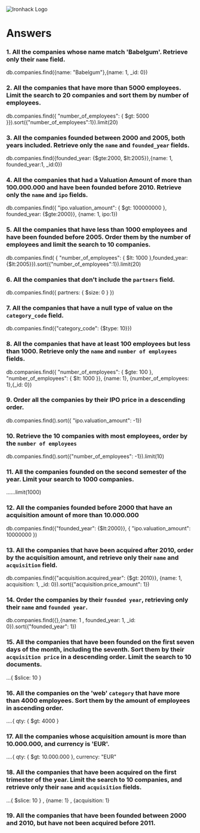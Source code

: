 ![Ironhack Logo](https://i.imgur.com/1QgrNNw.png)

# Answers

### 1. All the companies whose name match 'Babelgum'. Retrieve only their `name` field.

 db.companies.find({name: "Babelgum"},{name: 1, _id: 0})

### 2. All the companies that have more than 5000 employees. Limit the search to 20 companies and sort them by **number of employees**.

db.companies.find({ "number_of_employees": { $gt: 5000 }}).sort({"number_of_employees":1}).limit(20)

### 3. All the companies founded between 2000 and 2005, both years included. Retrieve only the `name` and `founded_year` fields.

db.companies.find({founded_year: {$gte:2000, $lt:2005}},{name: 1, founded_year:1, _id:0})

### 4. All the companies that had a Valuation Amount of more than 100.000.000 and have been founded before 2010. Retrieve only the `name` and `ipo` fields.

db.companies.find({ "ipo.valuation_amount": { $gt: 100000000 }, founded_year: {$gte:2000}}, {name: 1, ipo:1})

### 5. All the companies that have less than 1000 employees and have been founded before 2005. Order them by the number of employees and limit the search to 10 companies.

db.companies.find( { "number_of_employees": { $lt: 1000 },founded_year: {$lt:2005}}).sort({"number_of_employees":1}).limit(20) 

### 6. All the companies that don't include the `partners` field.

db.companies.find({ partners: { $size: 0 } })

### 7. All the companies that have a null type of value on the `category_code` field.

db.companies.find({"category_code": {$type: 10}})

### 8. All the companies that have at least 100 employees but less than 1000. Retrieve only the `name` and `number of employees` fields.

db.companies.find({ "number_of_employees": { $gte: 100 },  "number_of_employees": { $lt: 1000 }}, {name: 1}, {number_of_employees: 1},{_id: 0})

### 9. Order all the companies by their IPO price in a descending order.

db.companies.find().sort({ "ipo.valuation_amount": -1})

### 10. Retrieve the 10 companies with most employees, order by the `number of employees`

db.companies.find().sort({"number_of_employees": -1}).limit(10)

### 11. All the companies founded on the second semester of the year. Limit your search to 1000 companies.

<!-- Your Code Goes Here -->......limit(1000)

### 12. All the companies founded before 2000 that have an acquisition amount of more than 10.000.000

db.companies.find({"founded_year": {$lt:2000}}, { "ipo.valuation_amount": 10000000 })

### 13. All the companies that have been acquired after 2010, order by the acquisition amount, and retrieve only their `name` and `acquisition` field.

db.companies.find({"acquisition.acquired_year": {$gt: 2010}}, {name: 1, acquisition: 1, _id: 0}).sort({"acquisition.price_amount": 1})

### 14. Order the companies by their `founded year`, retrieving only their `name` and `founded year`.

db.companies.find({},{name: 1 , founded_year: 1, _id: 0}).sort({"founded_year": 1})

### 15. All the companies that have been founded on the first seven days of the month, including the seventh. Sort them by their `acquisition price` in a descending order. Limit the search to 10 documents.

<!-- Your Code Goes Here -->...{ $slice: 10 }

### 16. All the companies on the 'web' `category` that have more than 4000 employees. Sort them by the amount of employees in ascending order.

<!-- Your Code Goes Here -->....{ qty: { $gt: 4000 }

### 17. All the companies whose acquisition amount is more than 10.000.000, and currency is 'EUR'.

<!-- Your Code Goes Here -->....{ qty: { $gt: 10.000.000 }, currency: "EUR"

### 18. All the companies that have been acquired on the first trimester of the year. Limit the search to 10 companies, and retrieve only their `name` and `acquisition` fields.

<!-- Your Code Goes Here -->...{ $slice: 10 } , {name: 1} , {acquisition: 1}

### 19. All the companies that have been founded between 2000 and 2010, but have not been acquired before 2011.

<!-- Your Code Goes Here -->
